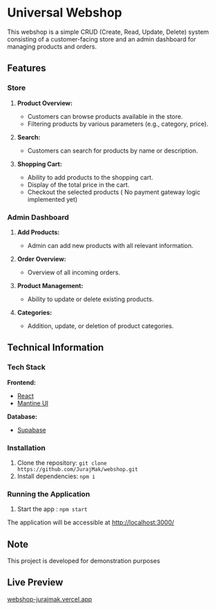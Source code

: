 # Universal Webshop

This webshop is a simple CRUD (Create, Read, Update, Delete) system consisting of a customer-facing store and an admin dashboard for managing products and orders.

## Features

### Store

1. **Product Overview:**
   - Customers can browse products available in the store.
   - Filtering products by various parameters (e.g., category, price).

2. **Search:**
   - Customers can search for products by name or description.

3. **Shopping Cart:**
   - Ability to add products to the shopping cart.
   - Display of the total price in the cart.
   - Checkout the selected products ( No payment gateway logic implemented yet)

### Admin Dashboard

1. **Add Products:**
   - Admin can add new products with all relevant information.

2. **Order Overview:**
   - Overview of all incoming orders.

3. **Product Management:**
   - Ability to update or delete existing products.

4. **Categories:**
   - Addition, update, or deletion of product categories.

## Technical Information

### Tech Stack

**Frontend:**
  - [React](https://reactjs.org/)
  - [Mantine UI](https://mantine.dev/)

**Database:**
  - [Supabase](https://supabase.io/)

### Installation

1. Clone the repository: `git clone https://github.com/JurajMak/webshop.git`
2. Install dependencies:
    `npm i`
  
### Running the Application

1. Start the app : `npm start`


The application will be accessible at [http://localhost:3000/](http://localhost:3000/) 

## Note

This project is developed for demonstration purposes 

## Live Preview
[webshop-jurajmak.vercel.app](https://webshop-jurajmak.vercel.app/)